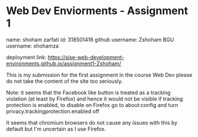 # Web Dev Enviorments - Assignment 1

name: shoham zarfati
id: 318501418
github username: Zshoham
BGU username: shohamza

deployment link: https://sise-web-development-environments.github.io/assignment1-Zshoham/

This is my submission for the first assignment in the course Web Dev please do not take the content of the site too seriously.

Note:
it seems that the Facebook like button is treated as a tracking violation (at least by Firefox) and hence
it would not be visible if tracking protection is enabled, to disable on Firefox go to about:config and turn privacy.trackingprotection.enabled off

It seems that chromium browsers do not cause any issues with this by default but I'm uncertain as I use Firefox.